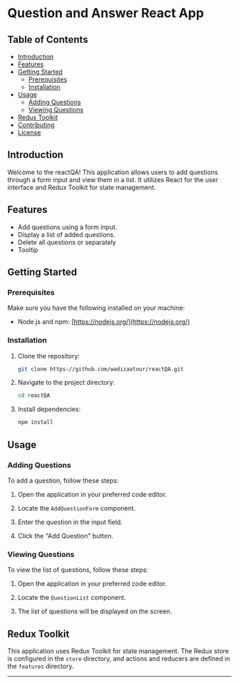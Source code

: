 # Question and Answer React App

## Table of Contents

- [Introduction](#introduction)
- [Features](#features)
- [Getting Started](#getting-started)
  - [Prerequisites](#prerequisites)
  - [Installation](#installation)
- [Usage](#usage)
  - [Adding Questions](#adding-questions)
  - [Viewing Questions](#viewing-questions)
- [Redux Toolkit](#redux-toolkit)
- [Contributing](#contributing)
- [License](#license)

## Introduction

Welcome to the reactQA! This application allows users to add questions through a form input and view them in a list. It utilizes React for the user interface and Redux Toolkit for state management.

## Features

- Add questions using a form input.
- Display a list of added questions.
- Delete all questions or separately
- Tooltip
  

## Getting Started

### Prerequisites

Make sure you have the following installed on your machine:

- Node.js and npm: [https://nodejs.org/](https://nodejs.org/)

### Installation

1. Clone the repository:

   ```bash
   git clone https://github.com/wadizaatour/reactQA.git
   ```

2. Navigate to the project directory:

   ```bash
   cd reactQA
   ```

3. Install dependencies:

   ```bash
   npm install
   ```

## Usage

### Adding Questions

To add a question, follow these steps:

1. Open the application in your preferred code editor.

2. Locate the `AddQuestionForm` component.

3. Enter the question in the input field.

4. Click the "Add Question" button.

### Viewing Questions

To view the list of questions, follow these steps:

1. Open the application in your preferred code editor.

2. Locate the `QuestionList` component.

3. The list of questions will be displayed on the screen.

## Redux Toolkit

This application uses Redux Toolkit for state management. The Redux store is configured in the `store` directory, and actions and reducers are defined in the `features` directory.


---
